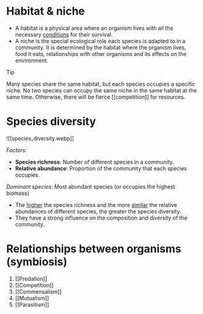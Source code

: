 # Habitat & niche
- A <span class="hi-blue">habitat</span> is a <span class="hi-green">physical area</span> where an organism lives with all the necessary <u>conditions</u> for their survival.
- A <span class="hi-blue">niche</span> is the special <span class="hi-green">ecological role</span> each species is adapted to in a community. It is determined by the habitat where the organism lives, food it eats, relationships with other organisms and its effects on the environment.

> [!tip]
> Many species share the same habitat, but each species <span class="hi-green">occupies a specific niche</span>.
> No two species can occupy the same niche in the same habitat at the same time. Otherwise, there will be fierce [[competition]] for resources.

# Species diversity
![[species_diversity.webp]]

*Factors*:
- **Species richness**: <span class="hi-green">Number</span> of different species in a community.
- **Relative abundance**: <span class="hi-green">Proportion</span> of the community that each species occupies.

*Dominant species*: Most abundant species (or occupies the highest biomass)
- The <u>higher</u> the species richness and the more <u>similar</u> the relative abundances of different species, the greater the species diversity.
- They have a strong influence on the composition and diversity of the community.

# Relationships between organisms (symbiosis)
1. [[Predation]]
2. [[Competition]]
3. [[Commensalism]]
4. [[Mutualism]]
5. [[Parasitism]]
